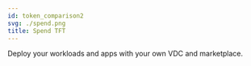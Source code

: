 ```yaml
---
id: token_comparison2
svg: ./spend.png
title: Spend TFT
---
```


Deploy your workloads and apps with your own VDC and marketplace.
